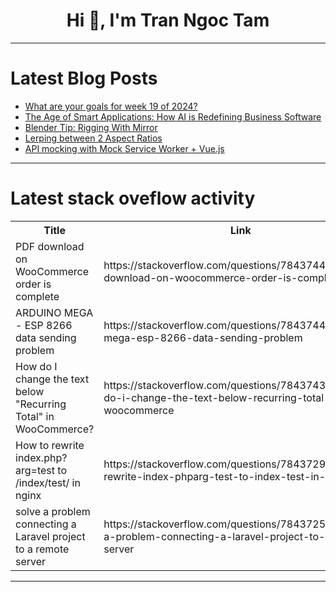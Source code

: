 <h1 align="center">Hi 👋, I'm Tran Ngoc Tam</h1>

---

# Latest Blog Posts 
<!-- BLOG-POST-LIST:START -->
- [What are your goals for week 19 of 2024?](https://dev.to/jarvisscript/what-are-your-goals-for-week-19-of-2024-4c8c)
- [The Age of Smart Applications: How AI is Redefining Business Software](https://dev.to/buildwebcrumbs/the-age-of-smart-applications-how-ai-is-redefining-business-software-mkc)
- [Blender Tip: Rigging With Mirror](https://dev.to/zaherdirkey/blender-tip-rigging-with-mirror-2hap)
- [Lerping between 2 Aspect Ratios](https://dev.to/enghqii/lerping-between-2-aspect-ratios-1l8b)
- [API mocking with Mock Service Worker + Vue.js](https://dev.to/heliomsolivas/api-mocking-with-mock-service-worker-vuejs-5d42)
<!-- BLOG-POST-LIST:END -->

---

# Latest stack oveflow activity
<table>
  <tr><th>Title</th><th>Link</th></tr>
  <!-- STACKOVERFLOW:START --><tr><td>PDF download on WooCommerce order is complete</td><td>https://stackoverflow.com/questions/78437446/pdf-download-on-woocommerce-order-is-complete</td></tr><tr><td>ARDUINO MEGA - ESP 8266 data sending problem</td><td>https://stackoverflow.com/questions/78437444/arduino-mega-esp-8266-data-sending-problem</td></tr><tr><td>How do I change the text below &quot;Recurring Total&quot; in WooCommerce?</td><td>https://stackoverflow.com/questions/78437435/how-do-i-change-the-text-below-recurring-total-in-woocommerce</td></tr><tr><td>How to rewrite index.php?arg=test to /index/test/ in nginx</td><td>https://stackoverflow.com/questions/78437298/how-to-rewrite-index-phparg-test-to-index-test-in-nginx</td></tr><tr><td>solve a problem connecting a Laravel project to a remote server</td><td>https://stackoverflow.com/questions/78437257/solve-a-problem-connecting-a-laravel-project-to-a-remote-server</td></tr><!-- STACKOVERFLOW:END -->
</table>

---


